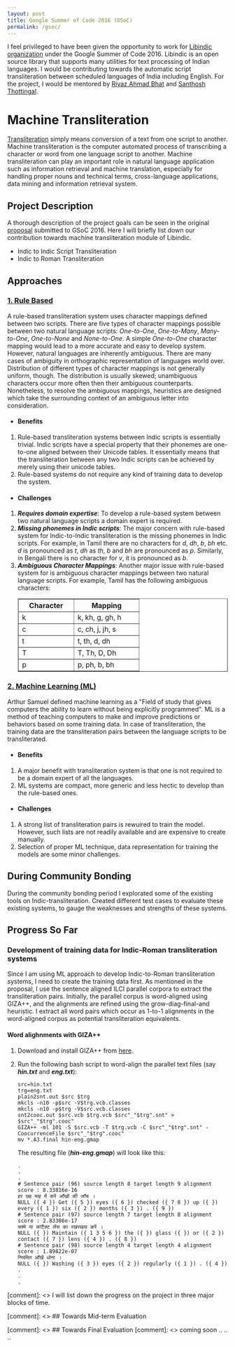 ```yaml
---
layout: post
title: Google Summer of Code 2016 (GSoC)
permalink: /gsoc/
---
```


I feel privileged to have been given the opportunity to work for [Libindic organization](https://github.com/libindic) under the Google Summer of Code 2016. Libindic is an open source library that supports many utilities for text processing of Indian languages. I would be contributing towards the automatic script transliteration between scheduled languages of India including English. For the project, I would be mentored by [Riyaz Ahmad Bhat](https://researchweb.iiit.ac.in/~riyaz.bhat/) and [Santhosh Thottingal](http://thottingal.in).

# Machine Transliteration
[Transliteration](https://en.wikipedia.org/wiki/Transliteration) simply means conversion of a text from one script to another. Machine transliteration is the computer automated process of transcribing a character or word from one language script to another. Machine transliteration can play an important role in natural language application such as information retrieval and machine translation, especially for handling proper nouns and technical terms, cross-language applications, data mining and information retrieval system. 

## Project Description
A thorough description of the project goals can be seen in the original [proposal](https://drive.google.com/open?id=0B3ZAq0KmDeDVd3N3TnluS2tCLWM) submitted to GSoC 2016. Here I will briefly list down our contribution towards machine transliteration module of Libindic.

* Indic to Indic Script Transliteration
* Indic to Roman Transliteration

## Approaches

### [1. Rule Based](https://en.wikipedia.org/wiki/Rule-based_system)

A rule-based transliteration system uses character mappings defined between two scripts. There are five types of character mappings possible between two natural language scripts: *One-to-One*, *One-to-Many*, *Many-to-One*, *One-to-None* and *None-to-One*. A simple *One-to-One* character mapping would lead to a more accurate and easy to develop system. However, natural languages are inherently ambiguous. There are many cases of ambiguity in orthographic representation of languages world over. Distribution of different types of character mappings is not generally uniform, though. The distribution is usually skewed; unambiguous characters occur more often then their ambiguous counterparts. Nonetheless, to resolve the ambiguous mappings, heuristics are designed which take the surrounding context of an ambiguous letter into consideration.

* #### Benefits
 1. Rule-based transliteration systems between Indic scripts is essentially trivial. Indic scripts have a special property that their phonemes are one-to-one aligned between their Unicode tables. It essentially means that the transliteration between any two Indic scripts can be achieved by merely using their unicode tables.
 2. Rule-based systems do not require any kind of training data to develop the system.

* #### Challenges
 1. ***Requires domain expertise***: To develop a rule-based system between two natural language scripts a domain expert is required. 
 2. ***Missing phonemes in Indic scripts***: The major concern with rule-based system for Indic-to-Indic transliteration is the missing phonemes in Indic scripts. For example, in Tamil there are no characters for *d*, *dh*, *b*, *bh* etc. *d* is pronounced as *t*, *dh* as *th*, *b* and *bh* are pronounced as *p*. Similarly, in Bengali there is no character for *v*, it is pronounced as *b*.
 3. ***Ambiguous Character Mappings***: Another major issue with rule-based system for is ambiguous character mappings between two natural language scripts. For example, Tamil has the following ambiguous characters:
    <center>
    <table border="1">
    <tr>
    <th><b>&emsp;Character&emsp;</b></th> <th><b>&emsp;&emsp;Mapping&emsp;&emsp;</b></th>
    </tr>
    <tr>
    <td>k</td> <td>k, kh, g, gh, h</td>
    </tr>
    <tr>
    <td>c</td> <td>c, ch, j, jh, s</td>
    </tr>
    <tr>
    <td>t</td> <td>t, th, d, dh</td>
    </tr>
    <tr>
    <td>T</td> <td>T, Th, D, Dh</td>
    </tr>
    <tr>
    <td>p</td> <td>p, ph, b, bh</td>
    </tr>
    </table>
    </center>

### [2. Machine Learning (ML)](https://en.wikipedia.org/wiki/Machine_learning) 
Arthur Samuel defined machine learning as a "Field of study that gives computers the ability to learn without being explicitly programmed". ML is a method of teaching computers to make and improve predictions or behaviors based on some training data. In case of transliteration, the training data are the transliteration pairs between the language scripts to be transliterated. 

* #### Benefits
 1. A major benefit with transliteration system is that one is not required to be a domain expert of all the languages.
 2. ML systems are compact, more generic and less hectic to develop than the rule-based ones. 

* #### Challenges
 1. A strong list of transliteration pairs is rewuired to train the model. However, such lists are not readily available and are expensive to create manually.
 2. Selection of proper ML technique, data representation for training the models are some minor challenges. 

## During Community Bonding
During the community bonding period I explorated some of the existing tools on Indic-transliteration. Created different test cases to evaluate these existing systems, to gauge the weaknesses and strengths of these systems.

## Progress So Far

### Development of training data for Indic-Roman transliteration systems
Since I am using ML approach to develop Indic-to-Roman transliteration systems, I need to create the training data first. As mentioned in the proposal, I use the sentence aligned ILCI parallel corpora to extract the transliteration pairs. Initially, the parallel corpus is word-aligned using GIZA++, and the alignments are refined using the grow-diag-final-and heuristic. I extract all word pairs which occur as 1-to-1 alignments in the word-aligned corpus as potential transliteration equivalents.

#### Word alighnments with GIZA++
 1. Download and install GIZA++ from [here](http://giza.sourceforge.net/documentation/installation.html).
 2. Run the following bash script to word-align the parallel text files (say ***hin.txt*** and ***eng.txt***):

    ``` 
    src=hin.txt
    trg=eng.txt
    plain2snt.out $src $trg
    mkcls -n10 -p$src -V$trg.vcb.classes
    mkcls -n10 -p$trg -V$src.vcb.classes
    snt2cooc.out $src.vcb $trg.vcb $src"_"$trg".snt" > $src"_"$trg".cooc"
    GIZA++ -ml 101 -S $src.vcb -T $trg.vcb -C $src"_"$trg".snt" -CoocurrenceFile $src"_"$trg".cooc"
    mv *.A3.final hin-eng.gmap
    ```

    The resulting file (***hin-eng.gmap***) will look like this:

    ```
    .
    .
    .
    # Sentence pair (96) source length 8 target length 9 alignment score : 8.33816e-16
    हर छह माह में करें आँखों की जाँच ।
    NULL ({ 4 }) Get ({ 5 }) eyes ({ 6 }) checked ({ 7 8 }) up ({ }) every ({ 1 }) six ({ 2 }) months ({ 3 }) . ({ 9 })
    # Sentence pair (97) source length 7 target length 8 alignment score : 2.83386e-17
    चश्मे या कांटैक्ट लेंस का रखरखाव करें ।
    NULL ({ }) Maintain ({ 1 3 5 6 }) the ({ }) glass ({ }) or ({ 2 }) contact ({ 7 }) lens ({ 4 }) . ({ 8 })
    # Sentence pair (98) source length 4 target length 4 alignment score : 1.89822e-07
    नियमित आँखें धोना ।
    NULL ({ }) Washing ({ 3 }) eyes ({ 2 }) regularly ({ 1 }) . ({ 4 })
    .
    .
    .
    ```

[comment]: <> I will list down the progress on the project in three major blocks of time.

[comment]: <> ## Towards  Mid-term Evaluation

[comment]: <> ## Towards Final Evaluation
[comment]: <> coming soon .. .. ..
